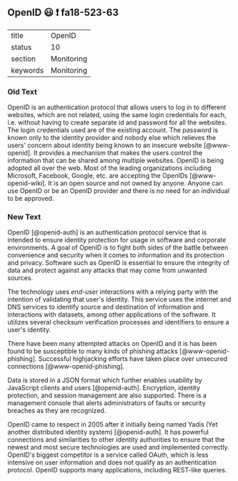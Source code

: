 ## OpenID :smiley: :exclamation: fa18-523-63


|          |            |
| -------- | ---------- |
| title    | OpenID     | 
| status   | 10         |
| section  | Monitoring |
| keywords | Monitoring |

### Old Text

OpenID is an authentication protocol that allows users to log in to
different websites, which are not related, using the same login
credentials for each, i.e. without having to create separate id and
password for all the websites. The login credentials used are of the
existing account. The password is known only to the identity provider
and nobody else which relieves the users' concern about identity being
known to an insecure website [@www-openid]. It provides a mechanism that
makes the users control the information that can be shared among
multiple websites. OpenID is being adopted all over the web. Most of
the leading organizations including Microsoft, Facebook, Google,
etc. are accepting the OpenIDs [@www-openid-wiki]. It is an open source and
not owned by anyone. Anyone can use OpenID or be an OpenID provider
and there is no need for an individual to be approved.




### New Text

OpenID [@openid-auth] is an authentication protocol service that is intended to
ensure identity protection for usage in software and corporate
environments. A goal of OpenID is to fight both sides of the battle
between convenience and security when it comes to information and its
protection and privacy. Software such as OpenID is essential to ensure
the integrity of data and protect against any attacks that may come
from unwanted sources.

The technology uses *end-user* interactions with a relying party with
the intention of validating that user's identity. This service uses
the internet and DNS services to identify source and destination of
information and interactions with datasets, among other applications
of the software. It utilizes several checksum verification processes
and identifiers to ensure a user's identity.




There have been many attempted attacks on OpenID and it is has been 
found to be susceptible to many
kinds of phishing attacks [@www-openid-phishing].
Successful highjacking efforts have taken place over
unsecured connections [@www-openid-phishing]. 

Data is stored in a JSON format which further
enables usability by JavaScript clients and users [@openid-auth]. 
Encryption, identity protection, and session management are also
supported. There is a management console that alerts 
administrators of faults or security breaches as they are 
recognized.

OpenID came to respect in 2005 after it initially being named Yadis
(Yet another distributed identity system) [@openid-auth]. 
It has powerful connections and similarities to other identity
authorities to ensure that the newest and most secure technologies are
used and implemented correctly. OpenID's biggest competitor is a
service called OAuth, which is less intensive on user information and
does not qualify as an authentication protocol. OpenID supports many
applications, including REST-like queries.

